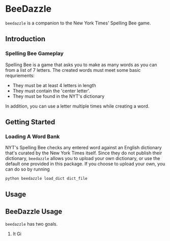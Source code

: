 # BeeDazzle

`beedazzle` is a companion to the New York Times' Spelling Bee game.

## Introduction

### Spelling Bee Gameplay
Spelling Bee is a game that asks you to make as many words as you can from a list of 7 letters. The created words must meet some basic requriements:
* They must be at least 4 letters in length
* They must contain the 'center letter'.
* They must be found in the NYT's dictionary

In addition, you can use a letter multiple times while creating a word.

## Getting Started

### Loading A Word Bank
NYT's Spelling Bee checks any entered word against an English dictionary that's curated by the New York Times itself. Since they do not publish their dictionary, `beedazzle` allows you to upload your own dictionary, or use the default one provided in this package. If you choose to upload your own, you can do so by running

```
python beedazzle load_dict dict_file
```




## Usage


## BeeDazzle Usage
`beedazzle` has two goals.
1. It Gi


#